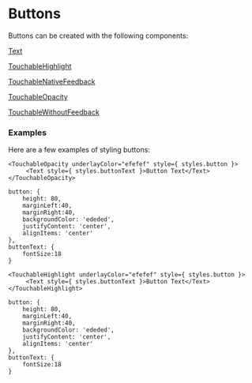 # Buttons

Buttons can be created with the following components:

[Text](https://facebook.github.io/react-native/docs/text.html#content)

[TouchableHighlight](https://facebook.github.io/react-native/docs/touchablehighlight.html#content)

[TouchableNativeFeedback](https://facebook.github.io/react-native/docs/touchablenativefeedback.html#content)

[TouchableOpacity](https://facebook.github.io/react-native/docs/touchableopacity.html#content)

[TouchableWithoutFeedback](https://facebook.github.io/react-native/docs/touchablewithoutfeedback.html#content)

### Examples

Here are a few examples of styling buttons:

```
<TouchableOpacity underlayColor="efefef" style={ styles.button }>
	 <Text style={ styles.buttonText }>Button Text</Text>
</TouchableOpacity>

button: {
	height: 80,
	marginLeft:40, 
	marginRight:40,
	backgroundColor: 'ededed', 
	justifyContent: 'center',
	alignItems: 'center'
},
buttonText: {
	fontSize:18
}
```

```
<TouchableHighlight underlayColor="efefef" style={ styles.button }>
	 <Text style={ styles.buttonText }>Button Text</Text>
</TouchableHighlight>

button: {
	height: 80,
	marginLeft:40, 
	marginRight:40,
	backgroundColor: 'ededed', 
	justifyContent: 'center',
	alignItems: 'center'
},
buttonText: {
	fontSize:18
}
```